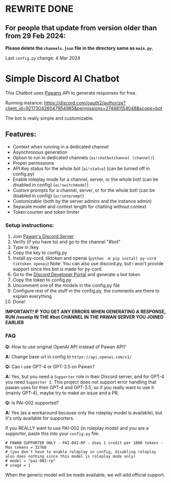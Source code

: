 # REWRITE DONE
## **For people that update from version older than from 29 Feb 2024:**
**Please delete the `channels.json` file in the directory same as `main.py`.**

Last `config.py` change: 4 Mar 2024

# Simple Discord AI Chatbot
This Chatbot uses [Pawans](https://discord.pawan.krd) API to generate responses for free.

Running instance: https://discord.com/oauth2/authorize?client_id=921730426047954965&permissions=274881154048&scope=bot

The bot is really simple and customizable.

## Features:
- Context when running in a dedicated channel
- Asynchronous generation
- Option to run in dedicated channels (`ai!chatbotchannel (channel)`)
- Proper permissions
- API Key status for the whole bot (`ai!status`) (can be turned off in config.py)
- Enable roleplay mode for a channel, server, or the whole bot! (can be disabled in config) (`ai!switchmodel`)
- Custom prompts for a channel, server, or for the whole bot! (can be disabled in config) (`ai!setprompt`)
- Customizable (both by the server admins and the instance admin)
- Separate model and context length for chatting without context
- Token counter and token limiter

### Setup instructions:
1. Join [Pawan's Discord Server](https://discord.pawan.krd)
2. Verify (if you have to) and go to the channel "#bot"
3. Type in /key
4. Copy the key to config.py
5. Install py-cord, tiktoken and openai (`python -m pip install py-cord tiktoken openai`)
Note: You can also use discord.py, but i won't provide support since this bot is made for py-cord
6. Go to the [Discord Developer Portal](https://discord.com/developers/applications) and generate a bot token
7. Copy the token to config.py
8. Uncomment one of the models in the config.py file
9. Configure rest of the stuff in the config.py, the comments are there to explain everything
10. Done!

**IMPORTANT! IF YOU GET ANY ERRORS WHEN GENERATING A RESPONSE, RUN /resetip IN THE #bot CHANNEL IN THE PAWAN SERVER YOU JOINED EARLIER**

### FAQ

**Q:** How to use original OpenAI API instead of Pawan API?

**A:** Change base url in config to `https://api.openai.com/v1/`



**Q:** Can i use GPT-4 or GPT-3.5 on Pawan?

**A:** Yes, but you need a `Supporter` role in their Discord server, and for GPT-4 you need `Supporter I`. This project does not support error handling that pawan uses for their GPT-4 and GPT-3.5, so if you really want to use it (mainly GPT-4), maybe try to make an issue and a PR.



**Q:** Is PAI-002 supported?

**A:** Yes (as a workaround because only the roleplay model is available), but it's only available for supporters.

If you REALLY want to use PAI-002 (in roleplay mode) and you are a supporter, paste this into your `config.py` file:

```
# PAWAN SUPPORTER ONLY - PAI-002-RP - Uses 1 credit per 1000 tokens - Max tokens = 32768
# (you don't have to enable roleplay in config, disabling roleplay also does nothing since this model is roleplay mode only)
# model = "pai-002-rp"
# usage = 1
```

When the generic model will be made available, we will add official support.
